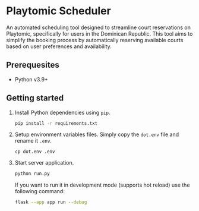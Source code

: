 # Playtomic Scheduler

An automated scheduling tool designed to streamline court reservations on Playtomic, specifically for users in the Dominican Republic. This tool aims to simplify the booking process by automatically reserving available courts based on user preferences and availability.

## Prerequesites

- Python v3.9+

## Getting started

1. Install Python dependencies using `pip`.

   ```bash
   pip install -r requirements.txt
   ```

2. Setup environment variables files. Simply copy the `dot.env` file and rename it `.env`.

   ```
   cp dot.env .env
   ```

3. Start server application.

   ```bash
   python run.py
   ```

   If you want to run it in development mode (supports hot reload) use the following command:

   ```bash
   flask --app app run --debug
   ```
